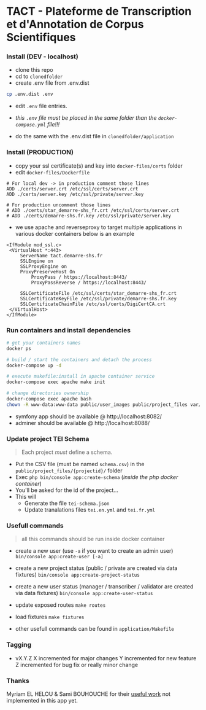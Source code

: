 TACT - Plateforme de Transcription et d'Annotation de Corpus Scientifiques
==========================================================================


### Install (DEV - localhost)

- clone this repo
- cd to `clonedfolder`
- create .env file from .env.dist

```bash
cp .env.dist .env
```

- edit `.env` file entries.
- *this `.env` file must be placed in the same folder than the `docker-compose.yml` file!!!*

- do the same with the .env.dist file in  `clonedfolder/application`

### Install (PRODUCTION)

- copy your ssl certificate(s) and key into `docker-files/certs` folder
- edit `docker-files/Dockerfile`

```
# For local dev -> in production comment those lines
ADD ./certs/server.crt /etc/ssl/certs/server.crt
ADD ./certs/server.key /etc/ssl/private/server.key

# For production uncomment those lines
# ADD ./certs/star_demarre-shs_fr.crt /etc/ssl/certs/server.crt
# ADD ./certs/demarre-shs.fr.key /etc/ssl/private/server.key

```
- we use apache and reverseproxy to target multiple applications in various docker containers below is an example

```
<IfModule mod_ssl.c>
 <VirtualHost *:443>
     ServerName tact.demarre-shs.fr
     SSLEngine on
     SSLProxyEngine on
     ProxyPreserveHost On
         ProxyPass / https://localhost:8443/
         ProxyPassReverse / https://localhost:8443/

     SSLCertificateFile /etc/ssl/certs/star_demarre-shs_fr.crt
     SSLCertificateKeyFile /etc/ssl/private/demarre-shs.fr.key
     SSLCertificateChainFile /etc/ssl/certs/DigiCertCA.crt
 </VirtualHost>
</IfModule>

```

### Run containers and install dependencies


```bash
# get your containers names
docker ps

# build / start the containers and detach the process
docker-compose up -d

# execute makefile:install in apache container service
docker-compose exec apache make init

# change directories ownership
docker-compose exec apache bash
chown -R www-data:www-data public/user_images public/project_files var/log var/cache

```

- symfony app should be available @ http://localhost:8082/
- adminer should be available @ http://localhost:8088/

### Update project TEI Schema

> Each project *must* define a schema.

- Put the CSV file (must be named `schema.csv`) in the `public/project_files/{projectid}/` folder
- Exec `php bin/console app:create-schema` (*inside the php docker container*)
- You'll be asked for the id of the project...
- This will  
  - Generate the file `tei-schema.json`
  - Update tranalations files `tei.en.yml` and `tei.fr.yml`

### Usefull commands

> all this commands should be run inside docker container

- create a new user (use `-a` if you want to create an admin user)
`bin/console app:create-user [-a]`

- create a new project status (public / private are created via data fixtures)
`bin/console app:create-project-status`

- create a new user status (manager / transcriber / validator are created via data fixtures)
`bin/console app:create-user-status`

- update exposed routes
`make routes`

- load fixtures
`make fixtures`

- other usefull commands can be found in `application/Makefile`

### Tagging
- vX.Y.Z
X incremented for major changes
Y incremented for new feature
Z incremented for bug fix or really minor change

### Thanks
Myriam EL HELOU & Sami BOUHOUCHE for their [useful work](https://github.com/elheloum/TEI2JSON) not implemented in this app yet.
